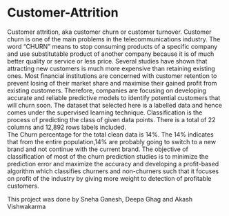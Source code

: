 # Customer-Attrition
Customer attrition, aka customer churn or customer turnover.
Customer churn is one of the main problems in the telecommunications industry. The word “CHURN” means to stop consuming products of a specific company and use substitutable product of another company because it is of much better quality or service or less price. Several studies have shown that attracting new customers is much more expensive than retaining existing ones. Most financial institutions are concerned with customer retention to prevent losing of their market share and maximise their gained profit from existing customers. Therefore, companies are focusing on developing accurate and reliable predictive models to identify potential customers that will churn soon.
The dataset that selected here is a labelled data and hence comes under the supervised learning technique. Classification is the process of predicting the class of given data points. 
There is a total of 22 columns and 12,892 rows labels included.  
The Churn percentage for the total clean data is 14%. The 14% indicates that from the entire population,14% are probably going to switch to a new brand and not continue with the current brand. 
The objective of classification of most of the churn prediction studies is to minimize the prediction error and maximize the accuracy and developing a profit-based algorithm which classifies churners and non-churners such that it focuses on profit of the industry by giving more weight to detection of profitable customers. 


This project was done by Sneha Ganesh, Deepa Ghag and Akash Vishwakarma
